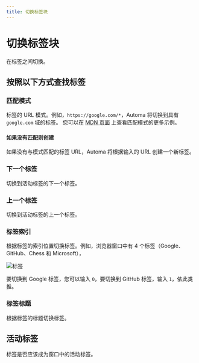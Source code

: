 ```yaml
---
title: 切换标签块
---
```


# 切换标签块

在标签之间切换。

## 按照以下方式查找标签

### 匹配模式
标签的 URL 模式。例如，`https://google.com/*`，Automa 将切换到具有 `google.com` 域的标签。
您可以在 [MDN 页面](https://developer.mozilla.org/en-US/docs/Mozilla/Add-ons/WebExtensions/Match_patterns#examples) 上查看匹配模式的更多示例。

#### 如果没有匹配则创建
如果没有与模式匹配的标签 URL，Automa 将根据输入的 URL 创建一个新标签。

### 下一个标签
切换到活动标签的下一个标签。

### 上一个标签
切换到活动标签的上一个标签。

### 标签索引
根据标签的索引位置切换标签。例如，浏览器窗口中有 4 个标签（Google、GitHub、Chess 和 Microsoft），

![标签](https://s3.ap-southeast-1.amazonaws.com/automa-pub/i/2024/12/02/184jtu-yv.png)

要切换到 Google 标签，您可以输入 `0`，要切换到 GitHub 标签，输入 `1`，依此类推。

### 标签标题
根据标签的标题切换标签。

## 活动标签
标签是否应该成为窗口中的活动标签。